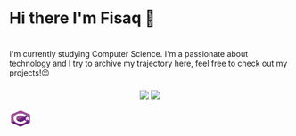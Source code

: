 ### <h1>Hi there I'm Fisaq 👋<h1/>

I'm currently studying Computer Science. I'm a passionate about technology and I try to archive my trajectory here,
feel free to check out my projects!😉

### 
<div align="center">
  <a href="https://github.com/fisaq">
  <img height="160em" src="https://github-readme-stats.vercel.app/api?username=fisaq&show_icons=true&theme=tokyonight&include_all_commits=true&count_private=true"/>
  <img height="160em" src="https://github-readme-stats.vercel.app/api/top-langs/?username=fisaq&layout=compact&langs_count=7&theme=tokyonight"/>
</div>
  
<div style="display: inline_block"><br>
  <img align="center" alt="Isaque-Csharp" height="30" width="40" src="https://raw.githubusercontent.com/devicons/devicon/master/icons/csharp/csharp-original.svg">
</div>
